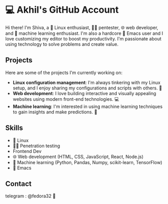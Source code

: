 # 💻 Akhil's GitHub Account

Hi there! I'm Shiva, a 🐧 Linux enthusiast, 🕵️‍♂️ pentester, 🌐 web developer, and 🤖 machine learning enthusiast. I'm also a hardcore 🐘 Emacs user and I love customizing my editor to boost my productivity. I'm passionate about using technology to solve problems and create value.

## Projects

Here are some of the projects I'm currently working on:

- **Linux configuration management**: I'm always tinkering with my Linux setup, and I enjoy sharing my configurations and scripts with others. 🐍
- **Web development**: I love building interactive and visually appealing websites using modern front-end technologies. 💻
- **Machine learning**: I'm interested in using machine learning techniques to gain insights and make predictions. 🤖


## Skills

- 🐧 Linux
- 🕵️‍♂️ Penetration testing
- Frontend Dev
- 🌐 Web development (HTML, CSS, JavaScript, React, Node.js)
- 🤖 Machine learning (Python, Pandas, Numpy, scikit-learn, TensorFlow)
- 🐘 Emacs


## Contact

telegram : @fedora32
💬
